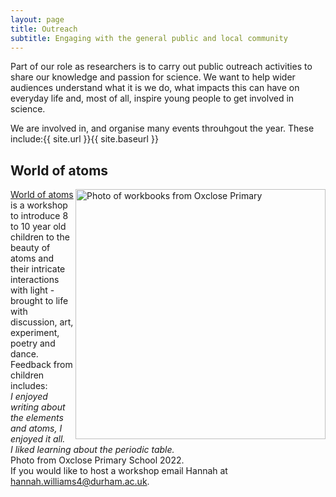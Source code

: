 ```yaml
---
layout: page
title: Outreach
subtitle: Engaging with the general public and local community
---
```


Part of our role as researchers is to carry out public outreach activities to share our knowledge and passion for science. We want to help wider audiences understand what it is we do, what impacts this can have on everyday life and, most of all, inspire young people to get involved in science.

We are involved in, and organise many events throuhgout the year. These include:{{ site.url }}{{ site.baseurl }}

## World of atoms
<img src="{{ site.url }}{{ site.baseurl }}/outreach/img/Oxclose.jpeg" alt="Photo of workbooks from Oxclose Primary" align = "right" width = 400 px
  />
<a href = https://www.worldofatoms.com/> World of atoms </a>  is a workshop to introduce 8 to 10 year old children to the beauty of atoms and their intricate interactions with light - brought to life with discussion, art, experiment, poetry and dance. Feedback from children includes:<br> 
_I enjoyed writing about the elements and atoms, I enjoyed it all.<br> 
I liked learning about the periodic table._ <br>
Photo from Oxclose Primary School 2022. <br>
If you would like to host a workshop email Hannah at hannah.williams4@durham.ac.uk.


<!--<img src="/assets/img/laserflame.png" alt="Laser flam experiment" />-->

